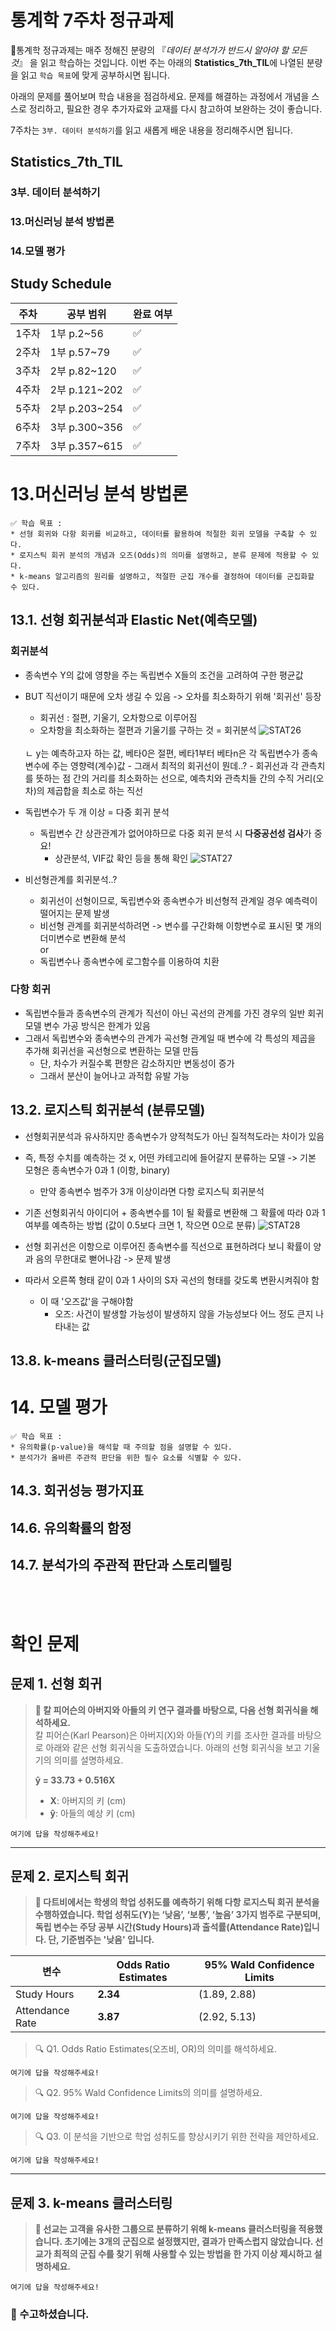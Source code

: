 # 통계학 7주차 정규과제

📌통계학 정규과제는 매주 정해진 분량의 『*데이터 분석가가 반드시 알아야 할 모든 것*』 을 읽고 학습하는 것입니다. 이번 주는 아래의 **Statistics_7th_TIL**에 나열된 분량을 읽고 `학습 목표`에 맞게 공부하시면 됩니다.

아래의 문제를 풀어보며 학습 내용을 점검하세요. 문제를 해결하는 과정에서 개념을 스스로 정리하고, 필요한 경우 추가자료와 교재를 다시 참고하여 보완하는 것이 좋습니다.

7주차는 `3부. 데이터 분석하기`를 읽고 새롭게 배운 내용을 정리해주시면 됩니다.


## Statistics_7th_TIL

### 3부. 데이터 분석하기
### 13.머신러닝 분석 방법론
### 14.모델 평가



## Study Schedule

|주차 | 공부 범위     | 완료 여부 |
|----|----------------|----------|
|1주차| 1부 p.2~56     | ✅      |
|2주차| 1부 p.57~79    | ✅      | 
|3주차| 2부 p.82~120   | ✅      | 
|4주차| 2부 p.121~202  | ✅      | 
|5주차| 2부 p.203~254  | ✅      | 
|6주차| 3부 p.300~356  | ✅      | 
|7주차| 3부 p.357~615  | ✅      | 

<!-- 여기까진 그대로 둬 주세요-->

# 13.머신러닝 분석 방법론

```
✅ 학습 목표 :
* 선형 회귀와 다항 회귀를 비교하고, 데이터를 활용하여 적절한 회귀 모델을 구축할 수 있다. 
* 로지스틱 회귀 분석의 개념과 오즈(Odds)의 의미를 설명하고, 분류 문제에 적용할 수 있다.
* k-means 알고리즘의 원리를 설명하고, 적절한 군집 개수를 결정하여 데이터를 군집화할 수 있다.
```

## 13.1. 선형 회귀분석과 Elastic Net(예측모델)
<!-- 새롭게 배운 내용을 자유롭게 정리해주세요.-->
<!-- `13.1.3. Ridge와 Lasso 그리고 Elastic Net` 부분은 제외하고 학습하셔도 무방합니다.-->
### 회귀분석
- 종속변수 Y의 값에 영향을 주는 독립변수 X들의 조건을 고려하여 구한 평균값
- BUT 직선이기 때문에 오차 생길 수 있음 -> 오차를 최소화하기 위해 '회귀선' 등장
    - 회귀선 : 절편, 기울기, 오차항으로 이루어짐
    - 오차항을 최소화하는 절편과 기울기를 구하는 것 = 회귀분석
    ![STAT26](./image/STAT26.png)
    <br/>
    ㄴ y는 예측하고자 하는 값, 베타0은 절편, 베타1부터 베타n은 각 독립변수가 종속변수에 주는 영향력(계수)값
    - 그래서 최적의 회귀선이 뭔데..?
        - 회귀선과 각 관측치를 뜻하는 점 간의 거리를 최소화하는 선으로, 예측치와 관측치들 간의 수직 거리(오차)의 제곱합을 최소로 하는 직선

- 독립변수가 두 개 이상 = 다중 회귀 분석
    - 독립변수 간 상관관계가 없어야하므로 다중 회귀 분석 시 **다중공선성 검사**가 중요!
        - 상관분석, VIF값 확인 등을 통해 확인
        ![STAT27](./image/STAT27.png)

- 비선형관계를 회귀분석..?
    - 회귀선이 선형이므로, 독립변수와 종속변수가 비선형적 관계일 경우 예측력이 떨어지는 문제 발생
    - 비선형 관계를 회귀분석하려면 -> 변수를 구간화해 이항변수로 표시된 몇 개의 더미변수로 변환해 분석 <br/>
    or
    - 독립변수나 종속변수에 로그함수를 이용하여 치환

### 다항 회귀
- 독립변수들과 종속변수의 관계가 직선이 아닌 곡선의 관계를 가진 경우의 일반 회귀모델 변수 가공 방식은 한계가 있음
- 그래서 독립변수와 종속변수의 관계가 곡선형 관계일 때 변수에 각 특성의 제곱을 추가해 회귀선을 곡선형으로 변환하는 모델 만듬
    - 단, 차수가 커질수록 편향은 감소하지만 변동성이 증가
    - 그래서 분산이 늘어나고 과적합 유발 가능



## 13.2. 로지스틱 회귀분석 (분류모델)
<!-- 새롭게 배운 내용을 자유롭게 정리해주세요.-->
- 선형회귀분석과 유사하지만 종속변수가 양적척도가 아닌 질적척도라는 차이가 있음
- 즉, 특정 수치를 예측하는 것 x, 어떤 카테고리에 들어갈지 분류하는 모델 -> 기본 모형은 종속변수가 0과 1 (이항, binary)
    - 만약 종속변수 범주가 3개 이상이라면 다항 로지스틱 회귀분석 

- 기존 선형회귀식 아이디어 + 종속변수를 1이 될 확률로 변환해 그 확률에 따라 0과 1 여부를 예측하는 방법 (값이 0.5보다 크면 1, 작으면 0으로 분류)
![STAT28](./image/STAT28.png)
- 선형 회귀선은 이항으로 이루어진 종속변수를 직선으로 표현하려다 보니 확률이 양과 음의 무한대로 뻗어나감 -> 문제 발생
- 따라서 오른쪽 형태 같이 0과 1 사이의 S자 곡선의 형태를 갖도록 변환시켜줘야 함
    - 이 때 '오즈값'을 구해야함
        - 오즈: 사건이 발생할 가능성이 발생하지 않을 가능성보다 어느 정도 큰지 나타내는 값

## 13.8. k-means 클러스터링(군집모델)
<!-- 새롭게 배운 내용을 자유롭게 정리해주세요.-->


# 14. 모델 평가

```
✅ 학습 목표 :
* 유의확률(p-value)을 해석할 때 주의할 점을 설명할 수 있다.
* 분석가가 올바른 주관적 판단을 위한 필수 요소를 식별할 수 있다.
```

## 14.3. 회귀성능 평가지표
<!-- 새롭게 배운 내용을 자유롭게 정리해주세요.-->

## 14.6. 유의확률의 함정
<!-- 새롭게 배운 내용을 자유롭게 정리해주세요.-->

## 14.7. 분석가의 주관적 판단과 스토리텔링
<!-- 새롭게 배운 내용을 자유롭게 정리해주세요.-->


<br>
<br>

# 확인 문제

## **문제 1. 선형 회귀**

> **🧚 칼 피어슨의 아버지와 아들의 키 연구 결과를 바탕으로, 다음 선형 회귀식을 해석하세요.**  
> 칼 피어슨(Karl Pearson)은 아버지(X)와 아들(Y)의 키를 조사한 결과를 바탕으로 아래와 같은 선형 회귀식을 도출하였습니다. 아래의 선형 회귀식을 보고 기울기의 의미를 설명하세요. 
>  
> **ŷ = 33.73 + 0.516X**  
>   
> - **X**: 아버지의 키 (cm)  
> - **ŷ**: 아들의 예상 키 (cm)  

```
여기에 답을 작성해주세요!
```
---

## **문제 2. 로지스틱 회귀**  

> **🧚 다트비에서는 학생의 학업 성취도를 예측하기 위해 다항 로지스틱 회귀 분석을 수행하였습니다. 학업 성취도(Y)는 ‘낮음’, ‘보통’, ‘높음’ 3가지 범주로 구분되며, 독립 변수는 주당 공부 시간(Study Hours)과 출석률(Attendance Rate)입니다. 단, 기준범주는 '낮음' 입니다.**   

| 변수 | Odds Ratio Estimates | 95% Wald Confidence Limits |  
|------|----------------------|--------------------------|  
| Study Hours | **2.34** | (1.89, 2.88) |  
| Attendance Rate | **3.87** | (2.92, 5.13) |  

> 🔍 Q1. Odds Ratio Estimates(오즈비, OR)의 의미를 해석하세요.

<!--변수 Study Hours의 오즈비 값이 2.34라는 것과 Attendance Rate의 오즈비 값이 3.87이라는 것이 각각 무엇을 의미하는지 구체적으로 생각해보세요.-->

```
여기에 답을 작성해주세요!
```

> 🔍 Q2. 95% Wald Confidence Limits의 의미를 설명하세요.
<!--각 변수의 신뢰구간에 제시된 수치가 의미하는 바를 생각해보세요.-->

```
여기에 답을 작성해주세요!
```

> 🔍 Q3. 이 분석을 기반으로 학업 성취도를 향상시키기 위한 전략을 제안하세요.
<!--Study Hours와 Attendance Rate 중 어느 변수가 학업 성취도에 더 큰 영향을 미치는지를 고려하여, 학업 성취도를 향상시키기 위한 효과적인 전략을 구체적으로 제시해보세요.-->

```
여기에 답을 작성해주세요!
```

---


## **문제 3. k-means 클러스터링**

> **🧚 선교는 고객을 유사한 그룹으로 분류하기 위해 k-means 클러스터링을 적용했습니다. 초기에는 3개의 군집으로 설정했지만, 결과가 만족스럽지 않았습니다. 선교가 최적의 군집 수를 찾기 위해 사용할 수 있는 방법을 한 가지 이상 제시하고 설명하세요.**

```
여기에 답을 작성해주세요!
```

### 🎉 수고하셨습니다.